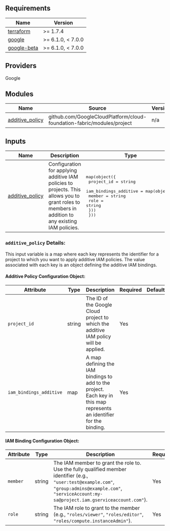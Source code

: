 ## Requirements

| Name | Version |
|------|---------|
| [terraform](#requirement_terraform) | >= 1.7.4 |
| [google](#requirement_google) | >= 6.1.0, < 7.0.0 |
| [google-beta](#requirement_google-beta) | >= 6.1.0, < 7.0.0 |

## Providers

Google

## Modules

| Name | Source | Version |
|------|--------|---------|
| [additive\_policy](main.tf#L1) | github.com/GoogleCloudPlatform/cloud-foundation-fabric/modules/project | n/a |


## Inputs

| Name | Description | Type | Default | Required |
|------|-------------|------|---------|:--------:|
| [additive\_policy](variable.tf#L1) | Configuration for applying additive IAM policies to projects. This allows you to grant roles to members in addition to any existing IAM policies. | <pre>map(object({<br/>    project_id = string<br/>    iam_bindings_additive = map(object({<br/>      member = string<br/>      role   = string<br/>    }))<br/>  }))</pre> | `null` | yes |

<a name="input_additive_policy"></a>

### `additive_policy` Details:

This input variable is a map where each key represents the identifier for a project to which you want to apply additive IAM policies.  The value associated with each key is an object defining the additive IAM bindings.

#### Additive Policy Configuration Object:

| Attribute             | Type   | Description                                                                                                                                            | Required | Default |
|-----------------------|--------|--------------------------------------------------------------------------------------------------------------------------------------------------------|----------|---------|
| `project_id`          | string | The ID of the Google Cloud project to which the additive IAM policy will be applied.                                                                  | Yes      |         |
| `iam_bindings_additive` | map    | A map defining the IAM bindings to add to the project.  Each key in this map represents an identifier for the binding. | Yes      |         |

#### IAM Binding Configuration Object:

| Attribute | Type   | Description                                                                                                            | Required | Default |
|-----------|--------|------------------------------------------------------------------------------------------------------------------------|----------|---------|
| `member`  | string | The IAM member to grant the role to. Use the fully qualified member identifier (e.g., `"user:test@example.com"`, `"group:admins@example.com"`, `"serviceAccount:my-sa@project.iam.gserviceaccount.com"`). | Yes      |         |
| `role`    | string | The IAM role to grant to the member (e.g., `"roles/viewer"`, `"roles/editor"`, `"roles/compute.instanceAdmin"`).                       | Yes      |         |